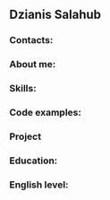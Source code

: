 ## Dzianis Salahub ##

### Contacts: ###

### Аbout me: ###

### Skills: ###

### Code examples: ### 

### Project ###

### Education: ###

### English level: ###